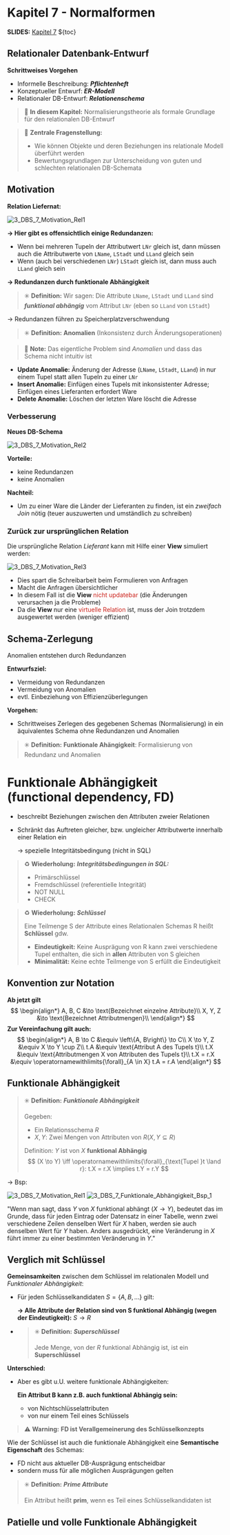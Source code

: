 # Kapitel 7 - Normalformen
**SLIDES:** [Kapitel 7](file:///home/malte/OneDriver/01_Studium/3.Semester/Datenbanken/Slides/dbs1_07.pdf)
${toc}

## Relationaler Datenbank-Entwurf
**Schrittweises Vorgehen**
- Informelle Beschreibung: ***Pflichtenheft***
- Konzeptueller Entwurf: ***ER-Modell***
- Relationaler DB-Entwurf: ***Relationenschema***

> :memo: **In diesem Kapitel:** Normalisierungstheorie als formale Grundlage für den
> relationalen DB-Entwurf

> :memo: **Zentrale Fragenstellung:**
> - Wie können Objekte und deren Beziehungen ins relationale Modell überführt werden
> - Bewertungsgrundlagen zur Unterscheidung von guten und schlechten relationalen DB-Schemata

## Motivation
**Relation Liefernat:**

![3_DBS_7_Motivation_Rel1](/home/malte/01_Documents/Vimwiki_md/UNI/SCREENSHOTS/3_DBS_7_Motivation_Rel1.png)

**→ Hier gibt es offensichtlich einige Redundanzen:**
- Wenn bei mehreren Tupeln der Attributwert `LNr` gleich ist, 
  dann müssen auch die Attributwerte von `LName`, `LStadt` und `LLand` gleich sein
- Wenn (auch bei verschiedenen `LNr`) `LStadt` gleich ist, 
  dann muss auch `LLand` gleich sein

**→ Redundanzen durch funktionale Abhängigkeit**
> :eight_spoked_asterisk: **Definition:** Wir sagen:
> Die Attribute `LName`, `LStadt` und `LLand` sind ***funktional abhängig*** vom Attribut `LNr` 
> (eben so `LLand` von `LStadt`)

→ Redundanzen führen zu Speicherplatzverschwendung

> :eight_spoked_asterisk: **Definition:** **Anomalien** (Inkonsistenz durch Änderungsoperationen)

> :memo: **Note:** Das eigentliche Problem sind *Anomalien* und dass das Schema
> nicht intuitiv ist

- **Update Anomalie:** Änderung der Adresse (`LName`, `LStadt`, `LLand`) in nur einem Tupel statt allen 
  Tupeln zu einer `LNr`
- **Insert Anomalie:** Einfügen eines Tupels mit inkonsistenter Adresse; 
  Einfügen eines Lieferanten erfordert Ware
- **Delete Anomalie:** Löschen der letzten Ware löscht die Adresse

### Verbesserung
**Neues DB-Schema**

![3_DBS_7_Motivation_Rel2](/home/malte/01_Documents/Vimwiki_md/UNI/SCREENSHOTS/3_DBS_7_Motivation_Rel2.png)

**Vorteile:**
- keine Redundanzen
- keine Anomalien

**Nachteil:**
- Um zu einer Ware die Länder der Lieferanten zu finden, ist ein *zweifach Join* nötig 
  (teuer auszuwerten und umständlich zu schreiben)

### Zurück zur ursprünglichen Relation
Die ursprüngliche Relation *Lieferant* kann mit Hilfe einer **View** simuliert werden:

![3_DBS_7_Motivation_Rel3](/home/malte/01_Documents/Vimwiki_md/UNI/SCREENSHOTS/3_DBS_7_Motivation_Rel3.png)

- Dies spart die Schreibarbeit beim Formulieren von Anfragen
- Macht die Anfragen übersichtlicher
- In diesem Fall ist die **View** <span style="color:#cc241d;">nicht updatebar</span> (die Änderungen verursachen ja die Probleme)
- Da die **View** nur eine <span style="color:#cc241d;">virtuelle Relation</span> ist, muss der Join trotzdem ausgewertet werden (weniger effizient)

## Schema-Zerlegung
Anomalien entstehen durch Redundanzen

**Entwurfsziel:**
- Vermeidung von Redundanzen
- Vermeidung von Anomalien
- evtl. Einbeziehung von Effizienzüberlegungen

**Vorgehen:**
- Schrittweises Zerlegen des gegebenen Schemas (Normalisierung) in ein 
  äquivalentes Schema ohne Redundanzen und Anomalien
  
> :eight_spoked_asterisk: **Definition:** **Funktionale Ahängigkeit**:
> Formalisierung von Redundanz und Anomalien

# Funktionale Abhängigkeit (functional dependency, FD)
- beschreibt Beziehungen zwischen den Attributen zweier Relationen
- Schränkt das Auftreten gleicher, bzw. ungleicher Attributwerte innerhalb einer Relation ein
  
  → spezielle Integritätsbedingung (nicht in SQL)

> :recycle: **Wiederholung:** ***Integritätsbedingungen in SQL:***
> - Primärschlüssel
> - Fremdschlüssel (referentielle Integrität)
> - NOT NULL
> - CHECK

> :recycle: **Wiederholung:** ***Schlüssel***
> 
> Eine Teilmenge S der Attribute eines Relationalen Schemas R heißt **Schlüssel** gdw.
> - **Eindeutigkeit:** Keine Ausprägung von R kann zwei verschiedene Tupel enthalten, die sich in 
>   **allen** Attributen von S gleichen
> - **Minimalität:** Keine echte Teilmenge von S erfüllt die Eindeutigkeit

## Konvention zur Notation
**Ab jetzt gilt**
$$
\begin{align*}
	A, B, C &\to \text{Bezeichnet einzelne Attribute}\\
	X, Y, Z &\to \text{Bezeichnet Attributmengen}\\
\end{align*}
$$
**Zur Vereinfachung gilt auch:**
$$
\begin{align*}
	A, B \to C &\equiv \left\{A, B\right\} \to C\\
	X \to Y, Z &\equiv X \to Y \cup Z\\
	t.A &\equiv \text{Attribut A des Tupels t}\\
	t.X &\equiv \text{Attributmengen X von Attributen des Tupels t}\\
	t.X = r.X &\equiv \operatornamewithlimits{\forall}_{A \in X} t.A = r.A
\end{align*}
$$

## Funktionale Abhängigkeit
> :eight_spoked_asterisk: **Definition:** ***Funktionale Abhängigkeit***
> 
> Gegeben:
> - Ein Relationsschema $R$
> - $X, Y$: Zwei Mengen von Attributen von $R(X,Y \subseteq R)$
> 
> Definition: $Y$ ist von $X$ **funktional Abhängig** 
$$
(X \to Y) \iff  \operatornamewithlimits{\forall}_{\text{Tupel }t \land r}: t.X = r.X \implies t.Y = r.Y
$$

→ Bsp:

![3_DBS_7_Motivation_Rel1](/home/malte/01_Documents/Vimwiki_md/UNI/SCREENSHOTS/3_DBS_7_Motivation_Rel1.png)
![3_DBS_7_Funktionale_Abhängigkeit_Bsp_1](/home/malte/01_Documents/Vimwiki_md/UNI/SCREENSHOTS/3_DBS_7_Funktionale_Abhängigkeit_Bsp_1.png)

"Wenn man sagt, dass $Y$ von $X$ funktional abhängt ($X \to Y$),
bedeutet das im Grunde, dass für jeden Eintrag oder Datensatz in einer Tabelle,
wenn zwei verschiedene Zeilen denselben Wert für $X$ haben, werden sie auch denselben Wert für $Y$ haben.
Anders ausgedrückt, eine Veränderung in $X$ führt immer zu einer bestimmten Veränderung in $Y$."

## Verglich mit Schlüssel
**Gemeinsamkeiten** zwischen dem Schlüssel im relationalen Modell
und *Funktionaler Abhängigkeit*:
- Für jeden Schlüsselkandidaten $S = \left\{A, B, \dots\right\}$ gilt:
  
  **→ Alle Attribute der Relation sind von S funktional Abhängig (wegen der Eindeutigkeit):** $S \to R$

- > :eight_spoked_asterisk: **Definition:** ***Superschlüssel***
  > 
  > Jede Menge, von der $R$ funktional Abhängig ist, ist ein **Superschlüssel**

**Unterschied:**
- Aber es gibt u.U. weitere funktionale Abhängigkeiten: 
  
  **Ein Attribut B kann z.B. auch funktional Abhängig sein:**
  - von Nichtschlüsselattributen
  - von nur einem Teil eines Schlüssels
  
  
> :warning: **Warning:** **FD ist Verallgemeinerung des Schlüsselkonzepts**

Wie der Schlüssel ist auch die funktionale Abhängigkeit eine **Semantische Eigenschaft** des Schemas:
- FD nicht aus aktueller DB-Ausprägung entscheidbar
- sondern muss für alle möglichen Ausprägungen gelten

> :eight_spoked_asterisk: **Definition:** ***Prime Attribute***
> 
> Ein Attribut heißt **prim**, wenn es Teil eines Schlüsselkandidaten ist


## Patielle und volle Funktionale Abhängigkeit
